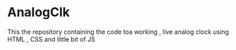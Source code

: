 # AnalogClk
This the repository containing the code toa working , live analog clock using HTML , CSS and little bit of JS 

